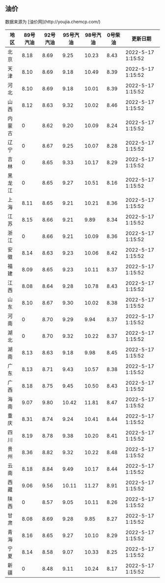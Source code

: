 
<!DOCTYPE html>
<html lang="zh-cn">
<head>
<link href="https://cdn.jsdelivr.net/gh/RookieFanzk/link/github.css" rel="stylesheet">
</head>

<body>
<h2>油价</h2>
<p>数据来源为 [油价网](http://youjia.chemcp.com/) </p>
<table>
<thead>
<tr>
<th>地区</th>
<th>89号汽油</th>
<th>92号汽油</th>
<th>95号汽油</th>
<th>98号汽油</th>
<th>0号柴油</th>
<th>更新日期</th>
</tr>
</thead>
<tbody>
<tr>
<td>北京</td>
<td>8.18</td>
<td>8.69</td>
<td>9.25</td>
<td>10.23</td>
<td>8.43</td>
<td>2022-5-17 1:15:52</td>
</tr>
<tr>
<td>天津</td>
<td>8.10</td>
<td>8.69</td>
<td>9.18</td>
<td>10.49</td>
<td>8.39</td>
<td>2022-5-17 1:15:52</td>
</tr>
<tr>
<td>河北</td>
<td>8.10</td>
<td>8.69</td>
<td>9.18</td>
<td>10.01</td>
<td>8.39</td>
<td>2022-5-17 1:15:52</td>
</tr>
<tr>
<td>山西</td>
<td>8.12</td>
<td>8.63</td>
<td>9.32</td>
<td>10.02</td>
<td>8.46</td>
<td>2022-5-17 1:15:52</td>
</tr>
<tr>
<td>内蒙古</td>
<td>0</td>
<td>8.62</td>
<td>9.20</td>
<td>10.09</td>
<td>8.24</td>
<td>2022-5-17 1:15:52</td>
</tr>
<tr>
<td>辽宁</td>
<td>0</td>
<td>8.67</td>
<td>9.25</td>
<td>10.07</td>
<td>8.28</td>
<td>2022-5-17 1:15:52</td>
</tr>
<tr>
<td>吉林</td>
<td>0</td>
<td>8.65</td>
<td>9.33</td>
<td>10.17</td>
<td>8.29</td>
<td>2022-5-17 1:15:52</td>
</tr>
<tr>
<td>黑龙江</td>
<td>0</td>
<td>8.65</td>
<td>9.27</td>
<td>10.51</td>
<td>8.16</td>
<td>2022-5-17 1:15:52</td>
</tr>
<tr>
<td>上海</td>
<td>8.11</td>
<td>8.65</td>
<td>9.21</td>
<td>10.21</td>
<td>8.36</td>
<td>2022-5-17 1:15:52</td>
</tr>
<tr>
<td>江苏</td>
<td>8.15</td>
<td>8.66</td>
<td>9.21</td>
<td>9.89</td>
<td>8.34</td>
<td>2022-5-17 1:15:52</td>
</tr>
<tr>
<td>浙江</td>
<td>0</td>
<td>8.66</td>
<td>9.21</td>
<td>10.09</td>
<td>8.36</td>
<td>2022-5-17 1:15:52</td>
</tr>
<tr>
<td>安徽</td>
<td>8.14</td>
<td>8.63</td>
<td>9.23</td>
<td>10.06</td>
<td>8.42</td>
<td>2022-5-17 1:15:52</td>
</tr>
<tr>
<td>福建</td>
<td>8.09</td>
<td>8.65</td>
<td>9.23</td>
<td>10.11</td>
<td>8.37</td>
<td>2022-5-17 1:15:52</td>
</tr>
<tr>
<td>江西</td>
<td>8.08</td>
<td>8.64</td>
<td>9.28</td>
<td>10.78</td>
<td>8.43</td>
<td>2022-5-17 1:15:52</td>
</tr>
<tr>
<td>山东</td>
<td>8.10</td>
<td>8.67</td>
<td>9.30</td>
<td>10.02</td>
<td>8.38</td>
<td>2022-5-17 1:15:52</td>
</tr>
<tr>
<td>河南</td>
<td>0</td>
<td>8.70</td>
<td>9.29</td>
<td>9.94</td>
<td>8.37</td>
<td>2022-5-17 1:15:52</td>
</tr>
<tr>
<td>湖北</td>
<td>0</td>
<td>8.70</td>
<td>9.32</td>
<td>10.22</td>
<td>8.37</td>
<td>2022-5-17 1:15:52</td>
</tr>
<tr>
<td>湖南</td>
<td>8.13</td>
<td>8.63</td>
<td>9.18</td>
<td>9.98</td>
<td>8.45</td>
<td>2022-5-17 1:15:52</td>
</tr>
<tr>
<td>广东</td>
<td>8.13</td>
<td>8.71</td>
<td>9.43</td>
<td>10.57</td>
<td>8.38</td>
<td>2022-5-17 1:15:52</td>
</tr>
<tr>
<td>广西</td>
<td>8.18</td>
<td>8.75</td>
<td>9.45</td>
<td>10.50</td>
<td>8.43</td>
<td>2022-5-17 1:15:52</td>
</tr>
<tr>
<td>海南</td>
<td>9.07</td>
<td>9.80</td>
<td>10.42</td>
<td>11.81</td>
<td>8.47</td>
<td>2022-5-17 1:15:52</td>
</tr>
<tr>
<td>重庆</td>
<td>8.31</td>
<td>8.74</td>
<td>9.24</td>
<td>10.41</td>
<td>8.44</td>
<td>2022-5-17 1:15:52</td>
</tr>
<tr>
<td>四川</td>
<td>8.19</td>
<td>8.78</td>
<td>9.38</td>
<td>10.20</td>
<td>8.41</td>
<td>2022-5-17 1:15:52</td>
</tr>
<tr>
<td>贵州</td>
<td>8.36</td>
<td>8.82</td>
<td>9.32</td>
<td>10.22</td>
<td>8.48</td>
<td>2022-5-17 1:15:52</td>
</tr>
<tr>
<td>云南</td>
<td>8.18</td>
<td>8.84</td>
<td>9.49</td>
<td>10.17</td>
<td>8.44</td>
<td>2022-5-17 1:15:52</td>
</tr>
<tr>
<td>西藏</td>
<td>9.06</td>
<td>9.56</td>
<td>10.11</td>
<td>11.27</td>
<td>8.91</td>
<td>2022-5-17 1:15:52</td>
</tr>
<tr>
<td>陕西</td>
<td>0</td>
<td>8.57</td>
<td>9.05</td>
<td>10.11</td>
<td>8.26</td>
<td>2022-5-17 1:15:52</td>
</tr>
<tr>
<td>甘肃</td>
<td>8.08</td>
<td>8.69</td>
<td>9.28</td>
<td>9.85</td>
<td>8.27</td>
<td>2022-5-17 1:15:52</td>
</tr>
<tr>
<td>青海</td>
<td>8.16</td>
<td>8.65</td>
<td>9.27</td>
<td>10.10</td>
<td>8.29</td>
<td>2022-5-17 1:15:52</td>
</tr>
<tr>
<td>宁夏</td>
<td>8.14</td>
<td>8.58</td>
<td>9.07</td>
<td>10.33</td>
<td>8.25</td>
<td>2022-5-17 1:15:52</td>
</tr>
<tr>
<td>新疆</td>
<td>0</td>
<td>8.48</td>
<td>9.11</td>
<td>10.24</td>
<td>8.17</td>
<td>2022-5-17 1:15:52</td>
</tr>
</tbody>
</table>
</body>
</html>
